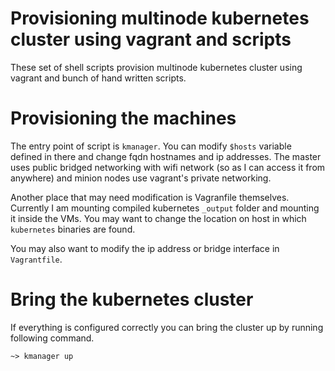 # Provisioning multinode kubernetes cluster using vagrant and scripts #

These set of shell scripts provision multinode kubernetes cluster
using vagrant and bunch of hand written scripts.

# Provisioning the machines

The entry point of script is `kmanager`. You can modify `$hosts` variable defined in there
and change fqdn hostnames and ip addresses. The master uses public bridged networking with
wifi network (so as I can access it from anywhere) and minion nodes use vagrant's private
networking.

Another place that may need modification is Vagranfile themselves. Currently I am mounting
compiled kubernetes `_output` folder and mounting it inside the VMs. You may want to change
the location on host in which `kubernetes` binaries are found.

You may also want to modify the ip address or bridge interface in `Vagrantfile`.

# Bring the kubernetes cluster

If everything is configured correctly you can bring the cluster up by running following command.

```
~> kmanager up
```
